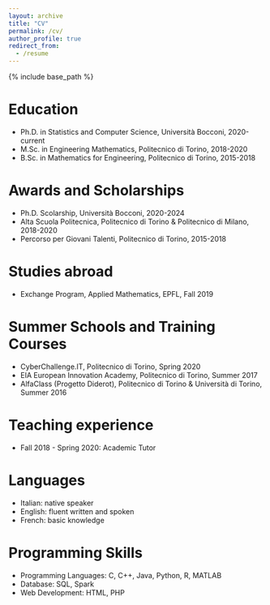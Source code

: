 ```yaml
---
layout: archive
title: "CV"
permalink: /cv/
author_profile: true
redirect_from:
  - /resume
---
```


{% include base_path %}

Education
======
* Ph.D. in Statistics and Computer Science, Università Bocconi, 2020-current
* M.Sc. in Engineering Mathematics, Politecnico di Torino, 2018-2020
* B.Sc. in Mathematics for Engineering, Politecnico di Torino, 2015-2018

Awards and Scholarships
======
* Ph.D. Scolarship, Università Bocconi, 2020-2024
* Alta Scuola Politecnica, Politecnico di Torino & Politecnico di Milano, 2018-2020
* Percorso per Giovani Talenti, Politecnico di Torino, 2015-2018

Studies abroad
======
* Exchange Program, Applied Mathematics, EPFL, Fall 2019

Summer Schools and Training Courses
======
* CyberChallenge.IT, Politecnico di Torino, Spring 2020
* EIA European Innovation Academy, Politecnico di Torino, Summer 2017
* AlfaClass (Progetto Diderot), Politecnico di Torino & Università di Torino, Summer 2016

Teaching experience
======
* Fall 2018 - Spring 2020: Academic Tutor

Languages
======
* Italian: native speaker
* English: fluent written and spoken
* French: basic knowledge
  
Programming Skills
======
* Programming Languages: C, C++, Java, Python, R, MATLAB
* Database: SQL, Spark
* Web Development: HTML, PHP
